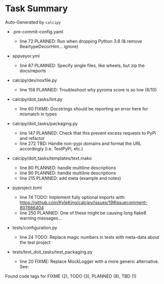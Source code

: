 # Task Summary

Auto-Generated by `calcipy`

- .pre-commit-config.yaml
    - line  72 PLANNED: Run when dropping Python 3.8 (& remove BeartypeDecorHint... ignore)

- appveyor.yml
    - line  87 PLANNED: Specify single files, like wheels, but zip the docs/reports

- calcipy/dev/noxfile.py
    - line 158 PLANNED: Troubleshoot why pyroma score is so low (6/10)

- calcipy/doit_tasks/lint.py
    - line  60   FIXME: Docstrings should be reporting an error here for mismatch in types

- calcipy/doit_tasks/packaging.py
    - line 147 PLANNED: Check that this prevent excess requests to PyPi and refactor
    - line 272     TBD: Handle non-pypi domains and format the URL accordingly (i.e. TestPyPi, etc.)

- calcipy/doit_tasks/templates/text.mako
    - line  80 PLANNED: handle multiline descriptions
    - line  90 PLANNED: handle multiline descriptions
    - line 215 PLANNED: add meta (example and notes)

- pyproject.toml
    - line  74    TODO: Implement fully optional imports with: https://github.com/KyleKing/calcipy/issues/19#issuecomment-807886404
    - line 250 PLANNED: One of these might be causing long flake8 warning messages...

- tests/configuration.py
    - line  24    TODO: Replace magic numbers in tests with meta-data about the test project

- tests/test_doit_tasks/test_packaging.py
    - line  20   FIXME: Replace MockLogger with a more generic alternative. See:

Found code tags for FIXME (2), TODO (3), PLANNED (8), TBD (1)

<!-- calcipy:skip_tags -->

